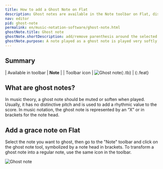 ```yaml
---
title: How to add a Ghost Note on Flat
description: Ghost notes are available in the Note toolbar on Flat, disocver how to use them
nav: editor
pid: ghost-note
permalink: en/music-notation-software/ghost-note.html
ghostNote.title: Ghost note
ghostNote.shortDescription: add/remove parenthesis around the selected note head
ghostNote.purpose: A note played as a ghost note is played very softly, almost inaudibly in order to have a rhythm effect rather than a melodic effect. The pitch is usually not perceived. 
---
```


## Summary

| Available in toolbar | **Note** |
| Toolbar icon | ![Ghost note](https://prod.flat-cdn.com/img/icons/editorActions/ghost.svg){:.tb} |
{:.feat}

## What are ghost notes?

In music theory, a ghost note should be muted or soften when played. Usually, it has no distinctive pitch and is used to add a rhythmic value to the score. In music notation, the ghost note is represented by an “X” or in brackets for the note head. 

## Add a grace note on Flat

Select the note you want to ghost, then go to the "Note" toolbar and click on the ghost note tool, symbolized by a note head in brackets. To transform a ghost note into a regular note, use the same icon in the toolbar.

![Ghost note](/help/assets/img/editor/ghostnote.gif)
